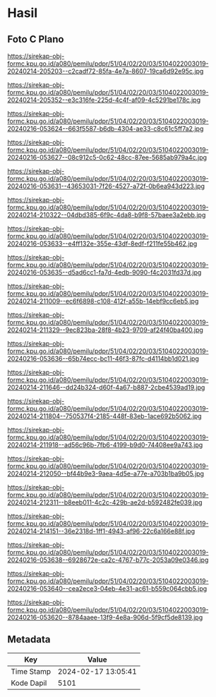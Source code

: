 # Hasil

## Foto C Plano

https://sirekap-obj-formc.kpu.go.id/a080/pemilu/pdpr/51/04/02/20/03/5104022003019-20240214-205203--c2cadf72-85fa-4e7a-8607-19ca6d92e95c.jpg

https://sirekap-obj-formc.kpu.go.id/a080/pemilu/pdpr/51/04/02/20/03/5104022003019-20240214-205352--e3c316fe-225d-4c4f-af09-4c5291be178c.jpg

https://sirekap-obj-formc.kpu.go.id/a080/pemilu/pdpr/51/04/02/20/03/5104022003019-20240216-053624--663f5587-b6db-4304-ae33-c8c61c5ff7a2.jpg

https://sirekap-obj-formc.kpu.go.id/a080/pemilu/pdpr/51/04/02/20/03/5104022003019-20240216-053627--08c912c5-0c62-48cc-87ee-5685ab979a4c.jpg

https://sirekap-obj-formc.kpu.go.id/a080/pemilu/pdpr/51/04/02/20/03/5104022003019-20240216-053631--43653031-7f26-4527-a72f-0b6ea943d223.jpg

https://sirekap-obj-formc.kpu.go.id/a080/pemilu/pdpr/51/04/02/20/03/5104022003019-20240214-210322--04dbd385-6f9c-4da8-b9f8-57baee3a2ebb.jpg

https://sirekap-obj-formc.kpu.go.id/a080/pemilu/pdpr/51/04/02/20/03/5104022003019-20240216-053633--e4ff132e-355e-43df-8edf-f211fe55b462.jpg

https://sirekap-obj-formc.kpu.go.id/a080/pemilu/pdpr/51/04/02/20/03/5104022003019-20240216-053635--d5ad6cc1-fa7d-4edb-9090-f4c2031fd37d.jpg

https://sirekap-obj-formc.kpu.go.id/a080/pemilu/pdpr/51/04/02/20/03/5104022003019-20240214-211009--ec6f6898-c108-412f-a55b-14ebf9cc6eb5.jpg

https://sirekap-obj-formc.kpu.go.id/a080/pemilu/pdpr/51/04/02/20/03/5104022003019-20240214-211329--9ec823ba-28f8-4b23-9709-af24f40ba400.jpg

https://sirekap-obj-formc.kpu.go.id/a080/pemilu/pdpr/51/04/02/20/03/5104022003019-20240216-053636--65b74ecc-bc11-46f3-87fc-d4114bb1d021.jpg

https://sirekap-obj-formc.kpu.go.id/a080/pemilu/pdpr/51/04/02/20/03/5104022003019-20240214-211646--dd24b324-d60f-4a67-b887-2cbe4539ad19.jpg

https://sirekap-obj-formc.kpu.go.id/a080/pemilu/pdpr/51/04/02/20/03/5104022003019-20240214-211804--750537f4-2185-448f-83eb-1ace692b5062.jpg

https://sirekap-obj-formc.kpu.go.id/a080/pemilu/pdpr/51/04/02/20/03/5104022003019-20240214-211918--ad56c96b-7fb6-4199-b9d0-74408ee9a743.jpg

https://sirekap-obj-formc.kpu.go.id/a080/pemilu/pdpr/51/04/02/20/03/5104022003019-20240214-212050--bf44b9e3-9aea-4d5e-a77e-a703b1ba9b05.jpg

https://sirekap-obj-formc.kpu.go.id/a080/pemilu/pdpr/51/04/02/20/03/5104022003019-20240214-212311--b8eeb011-4c2c-429b-ae2d-b592482fe039.jpg

https://sirekap-obj-formc.kpu.go.id/a080/pemilu/pdpr/51/04/02/20/03/5104022003019-20240214-214151--36e2318d-1ff1-4943-af96-22c6a166e88f.jpg

https://sirekap-obj-formc.kpu.go.id/a080/pemilu/pdpr/51/04/02/20/03/5104022003019-20240216-053638--6928672e-ca2c-4767-b77c-2053a09e0346.jpg

https://sirekap-obj-formc.kpu.go.id/a080/pemilu/pdpr/51/04/02/20/03/5104022003019-20240216-053640--cea2ece3-04eb-4e31-ac61-b559c064cbb5.jpg

https://sirekap-obj-formc.kpu.go.id/a080/pemilu/pdpr/51/04/02/20/03/5104022003019-20240216-053620--8784aaee-13f9-4e8a-906d-5f9cf5de8139.jpg


## Metadata

| Key        | Value               |
| ---------- | ------------------- |
| Time Stamp | 2024-02-17 13:05:41 |
| Kode Dapil | 5101                |



